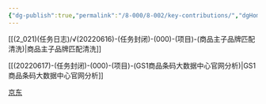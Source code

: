 ```yaml
---
{"dg-publish":true,"permalink":"/8-000/8-002/key-contributions/","dgHomeLink":true,"dgPassFrontmatter":false}
---
```




[[(2_021)(任务日志)/√(20220616)-(任务封闭)-(000)-(项目)-(商品主子品牌匹配清洗)|商品主子品牌匹配清洗]]

[[(20220617)-(任务封闭)-(000)-(项目)-(GS1商品条码大数据中心官网分析)|GS1商品条码大数据中心官网分析]]

[京东](https://obsius.site/2f4f2a5s6n6143603c3u)